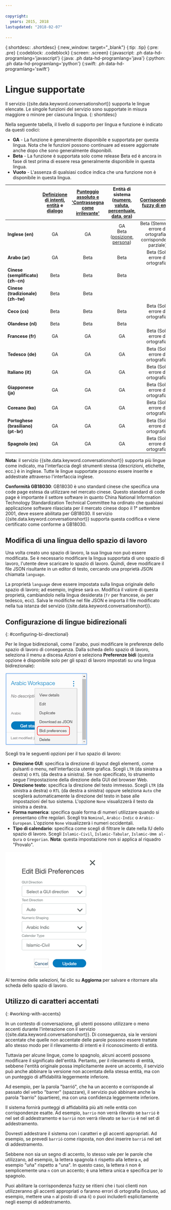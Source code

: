 ```yaml
---

copyright:
  years: 2015, 2018
lastupdated: "2018-02-07"

---
```


{:shortdesc: .shortdesc}
{:new_window: target="_blank"}
{:tip: .tip}
{:pre: .pre}
{:codeblock: .codeblock}
{:screen: .screen}
{:javascript: .ph data-hd-programlang='javascript'}
{:java: .ph data-hd-programlang='java'}
{:python: .ph data-hd-programlang='python'}
{:swift: .ph data-hd-programlang='swift'}

# Lingue supportate
Il servizio {{site.data.keyword.conversationshort}} supporta le lingue elencate. Le singole funzioni del servizio sono supportate in misura maggiore o minore per ciascuna lingua.
{: shortdesc}

Nella seguente tabella, il livello di supporto per lingua e funzione è indicato da questi codici:

- **GA** - La funzione è generalmente disponibile e supportata per questa lingua. Nota che le funzioni possono continuare ad essere aggiornate anche dopo che sono generalmente disponibili.
- **Beta** - La funzione è supportata solo come release Beta ed è ancora in fase di test prima di essere resa generalmente disponibile in questa lingua.
- **Vuoto** - L'assenza di qualsiasi codice indica che una funzione non è disponibile in questa lingua.

|                  | **[Definizione di intenti](intents.html)**, **[entità](entities.html)** e **[dialogo](dialog-build.html)** | **[Punteggio assoluto e 'Contrassegna come irrilevante'](intents.html#mark-irrelevant)** | **Entità di sistema ([numero](system-entities.html#sys-number), [valuta](system-entities.html#sys-currency), [percentuale](system-entities.html#sys-percentage), [data, ora](system-entities.html#sys-datetime))** | **[Corrispondenza fuzzy di entità](entities.html#fuzzy-matching)** |
|:---|:---:|:---:|:---:|:---:|
| **Inglese (en)**                   | GA | GA | GA </br> Beta ([posizione](system-entities.html#sys-location), [persona](system-entities.html#sys-person)) | Beta (Stemming, errore di ortografia e corrispondenza parziale) |
| **Arabo (ar)**                    | GA | Beta | Beta | Beta (Solo errore di ortografia) |
| **Cinese (semplificato) (zh-cn)**   | Beta | Beta | Beta |  |
| **Cinese (tradizionale) (zh-tw)**  | Beta | Beta |  |  |
| **Ceco (cs)**                     | Beta | Beta | Beta | Beta (Solo errore di ortografia) |
| **Olandese (nl)**                     | Beta | Beta | Beta |  |
| **Francese (fr)**                    | GA | GA | GA | Beta (Solo errore di ortografia) |
| **Tedesco (de)**                    | GA | GA | GA | Beta (Solo errore di ortografia) |
| **Italiano (it)**                   | GA | GA | GA | Beta (Solo errore di ortografia) |
| **Giapponese (ja)**                  | GA | GA | GA | Beta (Solo errore di ortografia) |
| **Coreano (ko)**                    | GA | GA | GA | Beta (Solo errore di ortografia) |
| **Portoghese (brasiliano) (pt-br)** | GA | GA | GA | Beta (Solo errore di ortografia) |
| **Spagnolo (es)**                   | GA | GA | GA | Beta (Solo errore di ortografia) ||

**Nota:** il servizio {{site.data.keyword.conversationshort}} supporta più lingue come indicato, ma l'interfaccia degli strumenti stessa (descrizioni, etichette, ecc.) è in inglese. Tutte le lingue supportate possono essere inserite e addestrate attraverso l'interfaccia inglese.

**Conformità GB18030**: GB18030 è uno standard cinese che specifica una code page estesa da utilizzare nel mercato cinese. Questo standard di code page è importante il settore software in quanto China National Information Technology Standardization Technical Committee ha ordinato che qualsiasi applicazione software rilasciata per il mercato cinese dopo il 1° settembre 2001, deve essere abilitata per GB18030. Il servizio {{site.data.keyword.conversationshort}} supporta questa codifica e viene certificato come conforme a GB18030. 

## Modifica di una lingua dello spazio di lavoro

Una volta creato uno spazio di lavoro, la sua lingua non può essere modificata. Se è necessario modificare la lingua supportata di uno spazio di lavoro, l'utente deve scaricare lo spazio di lavoro. Quindi, deve modificare il file JSON risultante in un editor di testo, cercando una proprietà JSON chiamata `language`.

La proprietà `language` deve essere impostata sulla lingua originale dello spazio di lavoro; ad esempio, inglese sarà `en`. Modifica il valore di questa proprietà, cambiandolo nella lingua desiderata (`fr` per francese, `de` per tedesco, ecc). Salva le modifiche nel file JSON e importa il file modificato nella tua istanza del servizio {{site.data.keyword.conversationshort}}.

## Configurazione di lingue bidirezionali
{: #configuring-bi-directional}

Per le lingue bidirezionali, come l'arabo, puoi modificare le preferenze dello spazio di lavoro di conseguenza. Dalla scheda dello spazio di lavoro, seleziona il menu a discesa *Azioni* e seleziona **Preferenze bidi** (questa opzione è disponibile solo per gli spazi di lavoro impostati su una lingua bidirezionale):

![Preferenze bidi](images/bidi_prefs.png)

Scegli tra le seguenti opzioni per il tuo spazio di lavoro:

- **Direzione GUI**: specifica la direzione di layout degli elementi, come pulsanti o menu, nell'interfaccia utente grafica. Scegli `LTR` (da sinistra a destra) o `RTL` (da destra a sinistra). Se non specificato, lo strumento segue l'impostazione della direzione della GUI del browser Web.
- **Direzione testo**: specifica la direzione del testo immesso. Scegli `LTR` (da sinistra a destra) o `RTL` (da destra a sinistra) oppure seleziona `Auto` che sceglierà automaticamente la direzione del testo in base alle impostazioni del tuo sistema. L'opzione `None` visualizzerà il testo da sinistra a destra.
- **Forma numerica**: specifica quale forma di numeri utilizzare quando si presentano cifre regolari. Scegli tra `Nominal`, `Arabic-Indic` o `Arabic-European`. L'opzione `None` visualizzerà i numeri occidentali.
- **Tipo di calendario**: specifica come scegli di filtrare le date nella IU dello spazio di lavoro. Scegli `Islamic-Civil`, `Islamic-Tabular`, `Islamic-Umm al-Qura` o `Gregorian`. **Nota**: questa impostazione non si applica al riquadro "Provalo".

![Opzioni bidi](images/bidi_opts.png)

Al termine delle selezioni, fai clic su **Aggiorna** per salvare e ritornare alla scheda dello spazio di lavoro.

## Utilizzo di caratteri accentati
{: #working-with-accents}

In un contesto di conversazione, gli utenti possono utilizzare o meno accenti durante l'interazione con il servizio {{site.data.keyword.conversationshort}}. Di conseguenza, sia le versioni accentate che quelle non accentate delle parole possono essere trattate allo stesso modo per il rilevamento di intenti e il riconoscimento di entità.

Tuttavia per alcune lingue, come lo spagnolo, alcuni accenti possono modificare il significato dell'entità. Pertanto, per il rilevamento di entità, sebbene l'entità originale possa implicitamente avere un accento, il servizio può anche abbinare la versione non accentata della stessa entità, ma con un punteggio di affidabilità leggermente inferiore.

Ad esempio, per la parola "barrió", che ha un accento e corrisponde al passato del verbo "barrer" (spazzare), il servizio può abbinare anche la parola "barrio" (quartiere), ma con una confidenza leggermente inferiore.

Il sistema fornirà punteggi di affidabilità più alti nelle entità con corrispondenze esatte. Ad esempio, `barrio` non verrà rilevato se `barrió` è nel set di addestramento e `barrió` non verrà rilevato se `barrio` è nel set di addestramento.

Dovresti addestrare il sistema con i caratteri e gli accenti appropriati. Ad esempio, se prevedi `barrió` come risposta, non devi inserire `barrió` nel set di addestramento.

Sebbene non sia un segno di accento, lo stesso vale per le parole che utilizzano, ad esempio, la lettera spagnola `ñ` rispetto alla lettera `n`, ad esempio "uña" rispetto a "una". In questo caso, la lettera `ñ` non è semplicemente una `n` con un accento; è una lettera unica e specifica per lo spagnolo.

Puoi abilitare la corrispondenza fuzzy se ritieni che i tuoi clienti non utilizzeranno gli accenti appropriati o faranno errori di ortografia (incluso, ad esempio, mettere una `n` al posto di una `ñ`) o puoi includerli esplicitamente negli esempi di addestramento.
